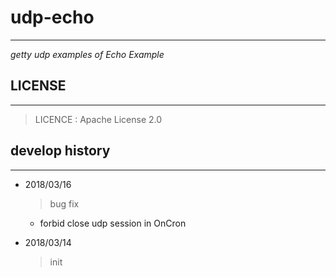 # udp-echo #
---
*getty udp examples of Echo Example*

## LICENSE ##
---

> LICENCE    : Apache License 2.0

## develop history ##
---

- 2018/03/16
    > bug fix
    * forbid close udp session in OnCron

- 2018/03/14
    > init



